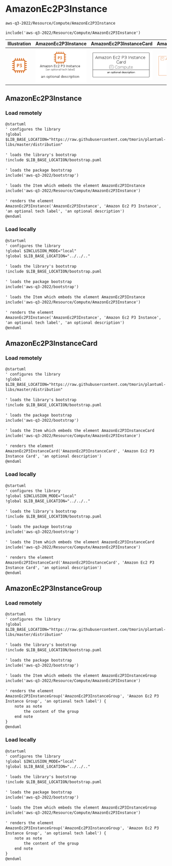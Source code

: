 # AmazonEc2P3Instance


```text
aws-q3-2022/Resource/Compute/AmazonEc2P3Instance
```

```text
include('aws-q3-2022/Resource/Compute/AmazonEc2P3Instance')
```



| Illustration | AmazonEc2P3Instance | AmazonEc2P3InstanceCard | AmazonEc2P3InstanceGroup |
| :---: | :---: | :---: | :---: |
| ![illustration for Illustration](../../../aws-q3-2022/Resource/Compute/AmazonEc2P3Instance.png) | ![illustration for AmazonEc2P3Instance](../../../aws-q3-2022/Resource/Compute/AmazonEc2P3Instance.Local.png) | ![illustration for AmazonEc2P3InstanceCard](../../../aws-q3-2022/Resource/Compute/AmazonEc2P3InstanceCard.Local.png) | ![illustration for AmazonEc2P3InstanceGroup](../../../aws-q3-2022/Resource/Compute/AmazonEc2P3InstanceGroup.Local.png) |




## AmazonEc2P3Instance

### Load remotely
```plantuml
@startuml
' configures the library
!global $LIB_BASE_LOCATION="https://raw.githubusercontent.com/tmorin/plantuml-libs/master/distribution"

' loads the library's bootstrap
!include $LIB_BASE_LOCATION/bootstrap.puml

' loads the package bootstrap
include('aws-q3-2022/bootstrap')

' loads the Item which embeds the element AmazonEc2P3Instance
include('aws-q3-2022/Resource/Compute/AmazonEc2P3Instance')

' renders the element
AmazonEc2P3Instance('AmazonEc2P3Instance', 'Amazon Ec2 P3 Instance', 'an optional tech label', 'an optional description')
@enduml
```

### Load locally
```plantuml
@startuml
' configures the library
!global $INCLUSION_MODE="local"
!global $LIB_BASE_LOCATION="../../.."

' loads the library's bootstrap
!include $LIB_BASE_LOCATION/bootstrap.puml

' loads the package bootstrap
include('aws-q3-2022/bootstrap')

' loads the Item which embeds the element AmazonEc2P3Instance
include('aws-q3-2022/Resource/Compute/AmazonEc2P3Instance')

' renders the element
AmazonEc2P3Instance('AmazonEc2P3Instance', 'Amazon Ec2 P3 Instance', 'an optional tech label', 'an optional description')
@enduml
```

## AmazonEc2P3InstanceCard

### Load remotely
```plantuml
@startuml
' configures the library
!global $LIB_BASE_LOCATION="https://raw.githubusercontent.com/tmorin/plantuml-libs/master/distribution"

' loads the library's bootstrap
!include $LIB_BASE_LOCATION/bootstrap.puml

' loads the package bootstrap
include('aws-q3-2022/bootstrap')

' loads the Item which embeds the element AmazonEc2P3InstanceCard
include('aws-q3-2022/Resource/Compute/AmazonEc2P3Instance')

' renders the element
AmazonEc2P3InstanceCard('AmazonEc2P3InstanceCard', 'Amazon Ec2 P3 Instance Card', 'an optional description')
@enduml
```

### Load locally
```plantuml
@startuml
' configures the library
!global $INCLUSION_MODE="local"
!global $LIB_BASE_LOCATION="../../.."

' loads the library's bootstrap
!include $LIB_BASE_LOCATION/bootstrap.puml

' loads the package bootstrap
include('aws-q3-2022/bootstrap')

' loads the Item which embeds the element AmazonEc2P3InstanceCard
include('aws-q3-2022/Resource/Compute/AmazonEc2P3Instance')

' renders the element
AmazonEc2P3InstanceCard('AmazonEc2P3InstanceCard', 'Amazon Ec2 P3 Instance Card', 'an optional description')
@enduml
```

## AmazonEc2P3InstanceGroup

### Load remotely
```plantuml
@startuml
' configures the library
!global $LIB_BASE_LOCATION="https://raw.githubusercontent.com/tmorin/plantuml-libs/master/distribution"

' loads the library's bootstrap
!include $LIB_BASE_LOCATION/bootstrap.puml

' loads the package bootstrap
include('aws-q3-2022/bootstrap')

' loads the Item which embeds the element AmazonEc2P3InstanceGroup
include('aws-q3-2022/Resource/Compute/AmazonEc2P3Instance')

' renders the element
AmazonEc2P3InstanceGroup('AmazonEc2P3InstanceGroup', 'Amazon Ec2 P3 Instance Group', 'an optional tech label') {
    note as note
        the content of the group
    end note
}
@enduml
```

### Load locally
```plantuml
@startuml
' configures the library
!global $INCLUSION_MODE="local"
!global $LIB_BASE_LOCATION="../../.."

' loads the library's bootstrap
!include $LIB_BASE_LOCATION/bootstrap.puml

' loads the package bootstrap
include('aws-q3-2022/bootstrap')

' loads the Item which embeds the element AmazonEc2P3InstanceGroup
include('aws-q3-2022/Resource/Compute/AmazonEc2P3Instance')

' renders the element
AmazonEc2P3InstanceGroup('AmazonEc2P3InstanceGroup', 'Amazon Ec2 P3 Instance Group', 'an optional tech label') {
    note as note
        the content of the group
    end note
}
@enduml
```


